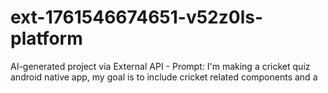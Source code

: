 # ext-1761546674651-v52z0ls-platform
AI-generated project via External API - Prompt: I'm making a cricket quiz android native app, my goal is to include cricket related components and a

